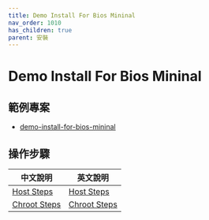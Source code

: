 ```yaml
---
title: Demo Install For Bios Mininal
nav_order: 1010
has_children: true
parent: 安裝
---
```



# Demo Install For Bios Mininal

## 範例專案

* [demo-install-for-bios-mininal](https://github.com/samwhelp/note-about-archlinux/tree/gh-pages/_demo/arch-install/demo-install-for-bios-mininal)


## 操作步驟

| 中文說明 | 英文說明
| --- | --- |
| [Host Steps](https://samwhelp.github.io/note-about-archlinux/read/core/install/demo-install-for-bios-mininal/host-steps.html) | [Host Steps](https://github.com/samwhelp/note-about-archlinux/blob/gh-pages/_demo/arch-install/demo-install-for-bios-mininal/host-steps/README.steps.md) |
| [Chroot Steps](https://samwhelp.github.io/note-about-archlinux/read/core/install/demo-install-for-bios-mininal/chroot-steps.html) | [Chroot Steps](https://github.com/samwhelp/note-about-archlinux/blob/gh-pages/_demo/arch-install/demo-install-for-bios-mininal/chroot-steps/README.steps.md) |

